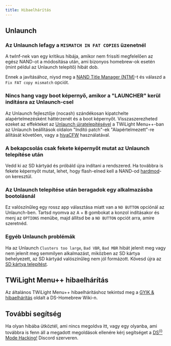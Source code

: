 ```yaml
---
title: Hibaelhárítás
---
```


## Unlaunch
### Az Unlaunch lefagy a `MISMATCH IN FAT COPIES` üzenetnél

A twlnf-nek van egy kritikus hibája, amikor nem frissíti megfelelően az egész NAND-ot a módosítása után, ami bizonyos homebrew-ok esetén (mint példul az Unlaunch telepítő) hibát dob.

Ennek a javításához, niysd meg a [NAND Title Manager (NTM)](https://github.com/Epicpkmn11/NTM/releases)-t és válaszd a `Fix FAT copy mismatch` opciót.

### Nincs hang vagy boot képernyő, amikor a "LAUNCHER" kerül indításra az Unlaunch-csel

Az Unlaunch fejlesztője (nocash) szándékosan kipatchelte alapértelmezésként háttérzenét és a boot képernyőt. Visszaszerezheted ezeket az effekteket az [Unlaunch újratelepítésével](installing-unlaunch.html) a TWiLight Menu++-ban az Unlaunch beállítások oldalon "Indító patch"-ek "Alapértelmezett"-re állítását követően, vagy a [hiyaCFW](https://wiki.ds-homebrew.com/hiyacfw/installing) használatával.

### A bekapcsolás csak fekete képernyőt mutat az Unlaunch telepítése után

Vedd ki az SD kártyád és próbáld újra indítani a rendszered. Ha továbbra is fekete képernyőt mutat, lehet, hogy flash-elned kell a NAND-od [hardmod](https://wiki.ds-homebrew.com/ds-index/hardmod)-on keresztül.

### Az Unlaunch telepítése után beragadok egy alkalmazásba bootolásnál

Ez valószínűleg egy rossz app választása miatt van a `NO BUTTON` opciónál az Unlaunch-ben. Tartsd nyomva az <kbd class="face">A</kbd> + <kbd class="face">B</kbd> gombokat a konzol indításakor és menj az `OPTIONS` menübe, majd állítsd be a `NO BUTTON` opciót arra, amire szeretnéd.

### Egyéb Unlaunch problémák

Ha az Unlaunch `Clusters too large`, `Bad VBR`, `Bad MBR` hibát jelenít meg vagy nem jelenít meg semmilyen alkalmazást, miközben az SD kártya behelyezett, az SD kártyád valószínűleg nem jól formázott. Kövesd újra az [SD kártya telepítést](sd-card-setup.html).

## TWiLight Menu++ hibaelhárítás

Az általános TWiLight Menu++ hibaelhárításhoz tekintsd meg a [GYIK & hibaelhárítás](https://wiki.ds-homebrew.com/twilightmenu/faq) oldalt a DS-Homebrew Wiki-n.

## További segítség

Ha olyan hibába ütköztél, ami nincs megoldva itt, vagy egy olyanba, ami továbbra is fenn áll a megadott megoldások ellenére kérj segítséget a [DS<sup>(i)</sup> Mode Hacking!](https://discord.gg/yD3spjv) Discord szerveren.
